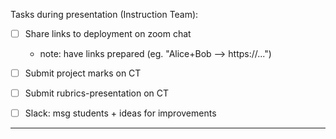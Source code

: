 

Tasks during presentation (Instruction Team):

- [ ] Share links to deployment on zoom chat
  - note: have links prepared (eg. "Alice+Bob --> https://...")

- [ ] Submit project marks on CT
- [ ] Submit rubrics-presentation on CT

- [ ] Slack: msg students + ideas for improvements



__________

